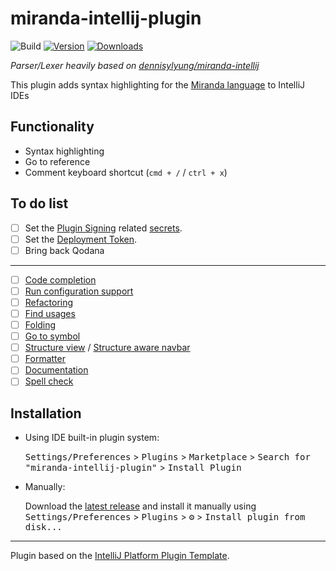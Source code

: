 # miranda-intellij-plugin

![Build](https://github.com/adnathanail/miranda-intellij-plugin/workflows/Build/badge.svg)
[![Version](https://img.shields.io/jetbrains/plugin/v/20871-miranda-language-support.svg)](https://plugins.jetbrains.com/plugin/20871-miranda-language-support)
[![Downloads](https://img.shields.io/jetbrains/plugin/d/20871-miranda-language-support.svg)](https://plugins.jetbrains.com/plugin/20871-miranda-language-support)

_Parser/Lexer heavily based on [dennisylyung/miranda-intellij](https://github.com/dennisylyung/miranda-intellij)_

<!-- Plugin description -->
This plugin adds syntax highlighting for the [Miranda language](https://www.cs.kent.ac.uk/people/staff/dat/miranda/) to IntelliJ IDEs
<!-- Plugin description end -->

## Functionality

- Syntax highlighting
- Go to reference
- Comment keyboard shortcut (`cmd + /` / `ctrl + x`)

## To do list

- [ ] Set the [Plugin Signing](https://plugins.jetbrains.com/docs/intellij/plugin-signing.html?from=IJPluginTemplate) related [secrets](https://github.com/JetBrains/intellij-platform-plugin-template#environment-variables).
- [ ] Set the [Deployment Token](https://plugins.jetbrains.com/docs/marketplace/plugin-upload.html?from=IJPluginTemplate).
- [ ] Bring back Qodana

---

- [ ] [Code completion](https://plugins.jetbrains.com/docs/intellij/completion-contributor.html)
- [ ] [Run configuration support](https://plugins.jetbrains.com/docs/intellij/run-configurations.html?from=jetbrains.org#implement-a-run-configuration)
- [ ] [Refactoring](https://plugins.jetbrains.com/docs/intellij/reference-contributor.html#define-a-refactoring-support-provider)
- [ ] [Find usages](https://plugins.jetbrains.com/docs/intellij/find-usages-provider.html)
- [ ] [Folding](https://plugins.jetbrains.com/docs/intellij/folding-builder.html)
- [ ] [Go to symbol](https://plugins.jetbrains.com/docs/intellij/go-to-symbol-contributor.html)
- [ ] [Structure view](https://plugins.jetbrains.com/docs/intellij/structure-view-factory.html) / [Structure aware navbar](https://plugins.jetbrains.com/docs/intellij/structure-aware-navbar.htm)
- [ ] [Formatter](https://plugins.jetbrains.com/docs/intellij/formatter.html)
- [ ] [Documentation](https://plugins.jetbrains.com/docs/intellij/documentation-provider.html)
- [ ] [Spell check](https://plugins.jetbrains.com/docs/intellij/spell-checking-strategy.html)

## Installation

- Using IDE built-in plugin system:
  
  <kbd>Settings/Preferences</kbd> > <kbd>Plugins</kbd> > <kbd>Marketplace</kbd> > <kbd>Search for "miranda-intellij-plugin"</kbd> >
  <kbd>Install Plugin</kbd>
  
- Manually:

  Download the [latest release](https://github.com/adnathanail/miranda-intellij-plugin/releases/latest) and install it manually using
  <kbd>Settings/Preferences</kbd> > <kbd>Plugins</kbd> > <kbd>⚙️</kbd> > <kbd>Install plugin from disk...</kbd>


---
Plugin based on the [IntelliJ Platform Plugin Template][template].

[template]: https://github.com/JetBrains/intellij-platform-plugin-template
